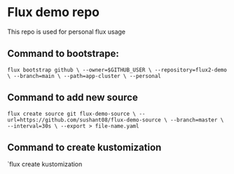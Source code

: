 # Flux demo repo

This repo is used for personal flux usage

## Command to bootstrape:

`flux bootstrap github \
--owner=$GITHUB_USER \
--repository=flux2-demo \
--branch=main \
--path=app-cluster \
--personal`


## Command to add new source

`flux create source git flux-demo-source \
--url=https://github.com/sushant08/flux-demo-source \
--branch=master \
--interval=30s \
--export > file-name.yaml`

## Command to create kustomization

`flux create kustomization 
